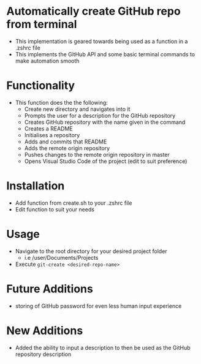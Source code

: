 # Automatically create GitHub repo from terminal

- This implementation is geared towards being used as a function in a .zshrc file
- This implements the GitHub API and some basic terminal commands to make automation smooth

# Functionality

- This function does the the following:
  - Create new directory and navigates into it
  - Prompts the user for a description for the GitHub repository
  - Creates GitHub repository with the name given in the command
  - Creates a README
  - Initialises a repository
  - Adds and commits that README
  - Adds the remote origin repository
  - Pushes changes to the remote origin repository in master
  - Opens Visual Studio Code of the project (edit to suit preference)

# Installation

- Add function from create.sh to your .zshrc file
- Edit function to suit your needs

# Usage

- Navigate to the root directory for your desired project folder
  - i.e /user/Documents/Projects
- Execute `git-create <desired-repo-name>`

# Future Additions

- storing of GitHub password for even less human input experience

# New Additions

- Added the ability to input a description to then be used as the GitHub repository description

